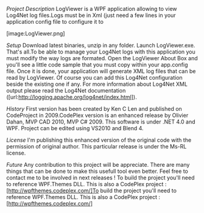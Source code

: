 *Project Description*
LogViewer is a WPF application allowing to view Log4Net log files.Logs must be in Xml (just need a few lines in your application config file to configure it to

[image:LogViewer.png]

*Setup*
Download latest binaries, unzip in any folder. Launch LogViewer.exe. That's all.To be able to manage your Log4Net logs with this application you must modify the way logs are formated. Open the LogViewer About Box and you'll see a little code sample that you must copy within your app.config file. Once it is done, your application will generate XML log files that can be read by LogViewer. Of course you can add this Log4Net configuration beside the existing one if any. For more information about Log4Net XML output please read the Log4Net documentation ([url:http://logging.apache.org/log4net/index.html]).

*History*
First version has been created by Ken C Len and published on CodeProject in 2009.CodePlex version is an enhanced release by Olivier Dahan, MVP CAD 2010, MVP C# 2009.
This software is under .NET 4.0 and WPF. Project can be edited using VS2010 and Blend 4.

*License*
I'm publishing this enhanced version of the original code with the permission of original author. This particular release is under the Ms-RL license.

*Future*
Any contribution to this project will be appreciate. There are many things that can be done to make this usefull tool even better. Feel free to contact me to be involved in next releases !
To build the project you'll need to reference WPF.Themes DLL. This is also a CodePlex project : [http://wpfthemes.codeplex.com/]To build the project you'll need to reference WPF.Themes DLL. This is also a CodePlex project : [http://wpfthemes.codeplex.com/]
